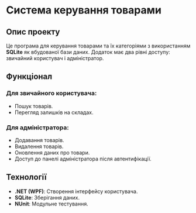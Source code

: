 # Система керування товарами

## Опис проекту
Це програма для керування товарами та їх категоріями з використанням **SQLite** як вбудованої бази даних. Додаток має два рівні доступу: звичайний користувач і адміністратор.

## Функціонал
### Для звичайного користувача:
- Пошук товарів.
- Перегляд залишків на складах.

### Для адміністратора:
- Додавання товарів.
- Видалення товарів.
- Оновлення даних про товари.
- Доступ до панелі адміністратора після автентифікації.

## Технології
- **.NET (WPF)**: Створення інтерфейсу користувача.
- **SQLite**: Зберігання даних.
- **NUnit**: Модульне тестування.



